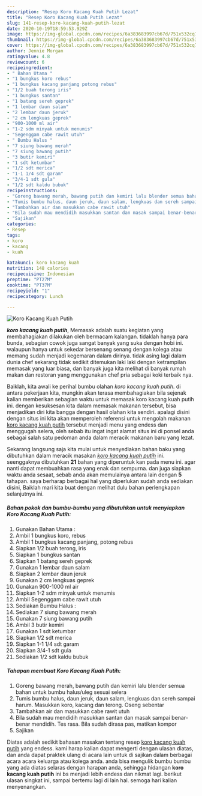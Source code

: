 ```yaml
---
description: "Resep Koro Kacang Kuah Putih Lezat"
title: "Resep Koro Kacang Kuah Putih Lezat"
slug: 141-resep-koro-kacang-kuah-putih-lezat
date: 2020-10-19T18:59:53.929Z
image: https://img-global.cpcdn.com/recipes/6a383683997cb67d/751x532cq70/koro-kacang-kuah-putih-foto-resep-utama.jpg
thumbnail: https://img-global.cpcdn.com/recipes/6a383683997cb67d/751x532cq70/koro-kacang-kuah-putih-foto-resep-utama.jpg
cover: https://img-global.cpcdn.com/recipes/6a383683997cb67d/751x532cq70/koro-kacang-kuah-putih-foto-resep-utama.jpg
author: Jennie Morgan
ratingvalue: 4.8
reviewcount: 6
recipeingredient:
- " Bahan Utama "
- "1 bungkus koro rebus"
- "1 bungkus kacang panjang potong rebus"
- "1/2 buah terong iris"
- "1 bungkus santan"
- "1 batang sereh geprek"
- "1 lembar daun salam"
- "2 lembar daun jeruk"
- "2 cm lengkuas geprek"
- "900-1000 ml air"
- "1-2 sdm minyak untuk menumis"
- "Segenggam cabe rawit utuh"
- " Bumbu Halus "
- "7 siung bawang merah"
- "7 siung bawang putih"
- "3 butir kemiri"
- "1 sdt ketumbar"
- "1/2 sdt merica"
- "1-1 1/4 sdt garam"
- "3/4-1 sdt gula"
- "1/2 sdt kaldu bubuk"
recipeinstructions:
- "Goreng bawang merah, bawang putih dan kemiri lalu blender semua bahan untuk bumbu halus/uleg sesuai selera"
- "Tumis bumbu halus, daun jeruk, daun salam, lengkuas dan sereh sampai harum. Masukkan koro, kacang dan terong. Oseng sebentar"
- "Tambahkan air dan masukkan cabe rawit utuh"
- "Bila sudah mau mendidih masukkan santan dan masak sampai benar-benar mendidih. Tes rasa. Bila sudah dirasa pas, matikan kompor"
- "Sajikan"
categories:
- Resep
tags:
- koro
- kacang
- kuah

katakunci: koro kacang kuah 
nutrition: 148 calories
recipecuisine: Indonesian
preptime: "PT27M"
cooktime: "PT37M"
recipeyield: "1"
recipecategory: Lunch

---
```



![Koro Kacang Kuah Putih](https://img-global.cpcdn.com/recipes/6a383683997cb67d/751x532cq70/koro-kacang-kuah-putih-foto-resep-utama.jpg)

<b><i>koro kacang kuah putih</i></b>, Memasak adalah suatu kegiatan yang membahagiakan dilakukan oleh bermacam kalangan. tidaklah hanya para bunda, sebagian cowok juga sangat banyak yang suka dengan hobi ini. walaupun hanya untuk sekedar bersenang senang dengan kolega atau memang sudah menjadi kegemaran dalam dirinya. tidak asing lagi dalam dunia chef sekarang tidak sedikit ditemukan laki laki dengan ketrampilan memasak yang luar biasa, dan banyak juga kita melihat di banyak rumah makan dan restoran yang menggunakan chef pria sebagai koki terbaik nya.

Baiklah, kita awali ke perihal bumbu olahan <i>koro kacang kuah putih</i>. di antara pekerjaan kita, mungkin akan terasa membahagiakan bila sejenak kalian memberikan sebagian waktu untuk memasak koro kacang kuah putih ini. dengan kesuksesan kita dalam memasak makanan tersebut, bisa menjadikan diri kita bangga dengan hasil olahan kita sendiri. apalagi disini dengan situs ini kita akan memperoleh referensi untuk mengolah makanan <u>koro kacang kuah putih</u> tersebut menjadi menu yang endess dan menggugah selera, oleh sebab itu ingat ingat alamat situs ini di ponsel anda sebagai salah satu pedoman anda dalam meracik makanan baru yang lezat.




Sekarang langsung saja kita mulai untuk menyediakan bahan baku yang dibutuhkan dalam meracik masakan <u><i>koro kacang kuah putih</i></u> ini. seenggaknya dibutuhkan <b>21</b> bahan yang diperuntuk kan pada menu ini. agar nanti dapat membuahkan rasa yang enak dan sempurna. dan juga siapkan waktu anda sesaat, sebab anda akan memulainya antara lain dengan <b>5</b> tahapan. saya berharap berbagai hal yang diperlukan sudah anda sediakan disini, Baiklah mari kita buat dengan melihat dulu bahan perlengkapan selanjutnya ini.

<!--inarticleads1-->

##### Bahan pokok dan bumbu-bumbu yang dibutuhkan untuk menyiapkan Koro Kacang Kuah Putih:

1. Gunakan  Bahan Utama :
1. Ambil 1 bungkus koro, rebus
1. Ambil 1 bungkus kacang panjang, potong rebus
1. Siapkan 1/2 buah terong, iris
1. Siapkan 1 bungkus santan
1. Siapkan 1 batang sereh geprek
1. Gunakan 1 lembar daun salam
1. Siapkan 2 lembar daun jeruk
1. Gunakan 2 cm lengkuas geprek
1. Gunakan 900-1000 ml air
1. Siapkan 1-2 sdm minyak untuk menumis
1. Ambil Segenggam cabe rawit utuh
1. Sediakan  Bumbu Halus :
1. Sediakan 7 siung bawang merah
1. Gunakan 7 siung bawang putih
1. Ambil 3 butir kemiri
1. Gunakan 1 sdt ketumbar
1. Siapkan 1/2 sdt merica
1. Siapkan 1-1 1/4 sdt garam
1. Siapkan 3/4-1 sdt gula
1. Sediakan 1/2 sdt kaldu bubuk




<!--inarticleads2-->

##### Tahapan membuat Koro Kacang Kuah Putih:

1. Goreng bawang merah, bawang putih dan kemiri lalu blender semua bahan untuk bumbu halus/uleg sesuai selera
1. Tumis bumbu halus, daun jeruk, daun salam, lengkuas dan sereh sampai harum. Masukkan koro, kacang dan terong. Oseng sebentar
1. Tambahkan air dan masukkan cabe rawit utuh
1. Bila sudah mau mendidih masukkan santan dan masak sampai benar-benar mendidih. Tes rasa. Bila sudah dirasa pas, matikan kompor
1. Sajikan




Diatas adalah sedikit bahasan masakan tentang resep <u>koro kacang kuah putih</u> yang endess. kami harap kalian dapat mengerti dengan ulasan diatas, dan anda dapat praktek ulang di acara lain untuk di sajikan dalam berbagai acara acara keluarga atau kolega anda. anda bisa mengulik bumbu bumbu yang ada diatas selaras dengan harapan anda, sehingga hidangan <b>koro kacang kuah putih</b> ini bs menjadi lebih endess dan nikmat lagi. berikut ulasan singkat ini, sampai bertemu lagi di lain hal. semoga hari kalian menyenangkan.
